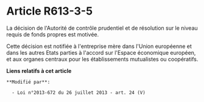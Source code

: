 # Article R613-3-5

La décision de l'Autorité de contrôle prudentiel et de résolution sur le niveau requis de fonds propres est motivée. 

Cette décision est notifiée à l'entreprise mère dans l'Union européenne et dans les autres Etats parties à l'accord sur
l'Espace économique européen, et aux organes centraux pour les établissements mutualistes ou coopératifs.

**Liens relatifs à cet article**

	**Modifié par**:

	  - Loi n°2013-672 du 26 juillet 2013 - art. 24 (V)
